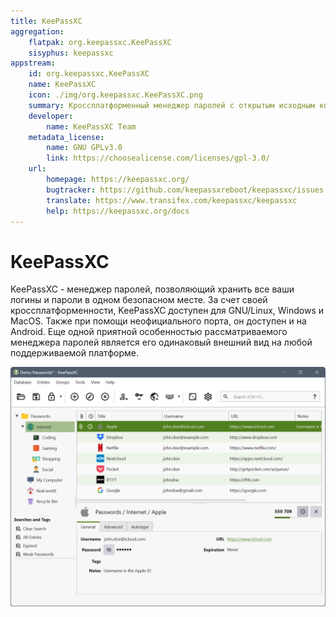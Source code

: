 ```yaml
---
title: KeePassXC
aggregation:
    flatpak: org.keepassxc.KeePassXC
    sisyphus: keepassxc
appstream:
    id: org.keepassxc.KeePassXC
    name: KeePassXC
    icon: ./img/org.keepassxc.KeePassXC.png
    summary: Кроссплатформенный менеджер паролей с открытым исходным кодом.
    developer:
        name: KeePassXC Team
    metadata_license: 
        name: GNU GPLv3.0
        link: https://choosealicense.com/licenses/gpl-3.0/
    url: 
        homepage: https://keepassxc.org/
        bugtracker: https://github.com/keepassxreboot/keepassxc/issues
        translate: https://www.transifex.com/keepassxc/keepassxc
        help: https://keepassxc.org/docs
---
```


# KeePassXC

KeePassXC - менеджер паролей, позволяющий хранить все ваши логины и пароли в одном безопасном месте.
За счет своей кроссплатформенности, KeePassXC доступен для GNU/Linux, Windows и MacOS.
Также при помощи неофициального порта, он доступен и на Android.
Еще одной приятной особенностью рассматриваемого менеджера паролей является его одинаковый внешний вид на любой поддерживаемой платформе.

![Скриншот программы KeePassXC](./img/keepassxc_screen.png 'Скриншот программы KeePassXC')

<!--@include: @apps/_parts/install/content-repo.md-->
<!--@include: @apps/_parts/install/content-flatpak.md-->
